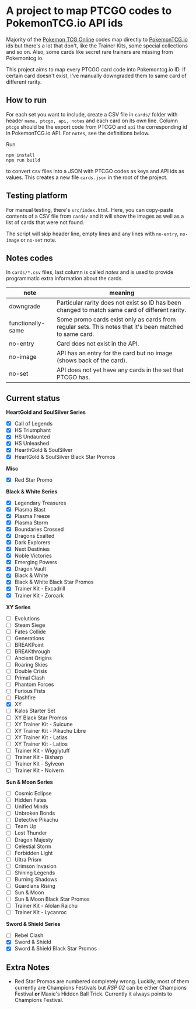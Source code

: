 # A project to map PTCGO codes to PokemonTCG.io API ids

Majority of the [Pokemon TCG Online](https://www.pokemon.com/us/pokemon-tcg/play-online/download/) codes map directly to [PokemonTCG.io](http://pokemontcg.io/) ids but there's a lot that don't, like the Trainer Kits, some special collections and so on. Also, some cards like secret rare trainers are missing from Pokemontcg.io.

This project aims to map every PTCGO card code into Pokemontcg.io ID. If certain card doesn't exist, I've manually downgraded them to same card of different rarity.

## How to run

For each set you want to include, create a CSV file in `cards/` folder with header `name, ptcgo, api, notes` and each card on its own line. Column `ptcgo` should be the export code from PTCGO and `api` the corresponding id in PokemonTCG.io API. For `notes`, see the definitions below.

Run

```
npm install
npm run build
```

to convert csv files into a JSON with PTCGO codes as keys and API ids as values. This creates a new file `cards.json` in the root of the project.

## Testing platform

For manual testing, there's `src/index.html`. Here, you can copy-paste contents of a CSV file from `cards/` and it will show the images as well as a list of cards that were not found.

The script will skip header line, empty lines and any lines with `no-entry`, `no-image` or `no-set` note.

## Notes codes

In `cards/*.csv` files, last column is called _notes_ and is used to provide programmatic extra information about the cards.

| note              | meaning                                                                                                 |
| ----------------- | ------------------------------------------------------------------------------------------------------- |
| downgrade         | Particular rarity does not exist so ID has been changed to match same card of different rarity.         |
| functionally-same | Some promo cards exist only as cards from regular sets. This notes that it's been matched to same card. |
| no-entry          | Card does not exist in the API.                                                                         |
| no-image          | API has an entry for the card but no image (shows back of the card).                                    |
| no-set            | API does not yet have any cards in the set that PTCGO has.                                              |

## Current status

**HeartGold and SoulSilver Series**

- [x] Call of Legends
- [x] HS Triumphant
- [x] HS Undaunted
- [x] HS Unleashed
- [x] HearthGold & SoulSilver
- [x] HeartGold & SoulSilver Black Star Promos

**Misc**

- [x] Red Star Promo

**Black & White Series**

- [x] Legendary Treasures
- [x] Plasma Blast
- [x] Plasma Freeze
- [x] Plasma Storm
- [x] Boundaries Crossed
- [x] Dragons Exalted
- [x] Dark Explorers
- [x] Next Destinies
- [x] Noble Victories
- [x] Emerging Powers
- [x] Dragon Vault
- [x] Black & White
- [x] Black & White Black Star Promos
- [x] Trainer Kit - Excadrill
- [x] Trainer Kit - Zoroark

**XY Series**

- [ ] Evolutions
- [ ] Steam Siege
- [ ] Fates Collide
- [ ] Generations
- [ ] BREAKPoint
- [ ] BREAKthrough
- [ ] Ancient Origins
- [ ] Roaring Skies
- [ ] Double Crisis
- [ ] Primal Clash
- [ ] Phantom Forces
- [ ] Furious Fists
- [ ] Flashfire
- [x] XY
- [ ] Kalos Starter Set
- [ ] XY Black Star Promos
- [ ] XY Trainer Kit - Suicune
- [ ] XY Trainer Kit - Pikachu Libre
- [ ] XY Trainer Kit - Latias
- [ ] XY Trainer Kit - Latios
- [ ] Trainer Kit - Wigglytuff
- [ ] Trainer Kit - Bisharp
- [ ] Trainer Kit - Sylveon
- [ ] Trainer Kit - Noivern

**Sun & Moon Series**

- [ ] Cosmic Eclipse
- [ ] Hidden Fates
- [ ] Unified Minds
- [ ] Unbroken Bonds
- [ ] Detective Pikachu
- [ ] Team Up
- [ ] Lost Thunder
- [ ] Dragon Majesty
- [ ] Celestial Storm
- [ ] Forbidden Light
- [ ] Ultra Prism
- [ ] Crimson Invasion
- [ ] Shining Legends
- [ ] Burning Shadows
- [ ] Guardians Rising
- [ ] Sun & Moon
- [ ] Sun & Moon Black Star Promos
- [ ] Trainer Kit - Alolan Raichu
- [ ] Trainer Kit - Lycanroc

**Sword & Shield Series**

- [ ] Rebel Clash
- [x] Sword & Shield
- [x] Sword & Shield Black Star Promos

## Extra Notes

- Red Star Promos are numbered completely wrong. Luckily, most of them currently are Champions Festivals but _RSP 02_ can be either Champions Festival **or** Maxie's Hidden Ball Trick. Currently it always points to Champions Festival.
